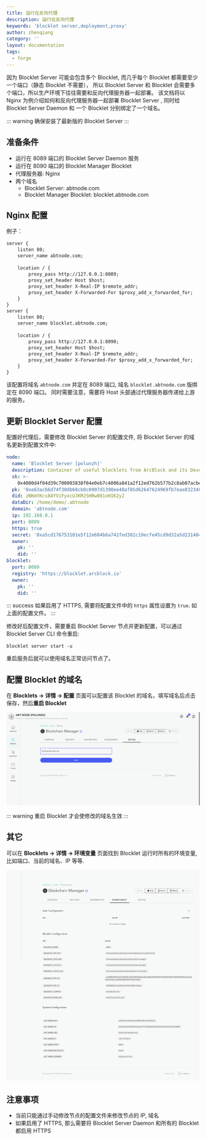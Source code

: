 ```yaml
---
title: 运行在反向代理
description: 运行在反向代理
keywords: 'blocklet server,deployment,proxy'
author: zhenqiang
category: ''
layout: documentation
tags:
  - forge
---
```


因为 Blocklet Server 可能会包含多个 Blocklet, 而几乎每个 Blocklet 都需要至少一个端口（静态 Blocklet 不需要）， 所以 Blocklet Server 和 Blocklet 会需要多个端口，所以生产环境下往往需要和反向代理服务器一起部署。
该文档将以 Nginx 为例介绍如何和反向代理服务器一起部署 Blocklet Server , 同时给 Blocklet Server Daemon 和 一个 Blocklet 分别绑定了一个域名。

::: warning
确保安装了最新版的 Blocklet Server 
:::

## 准备条件

- 运行在 8089 端口的 Blocklet Server Daemon 服务
- 运行在 8090 端口的 Blocklet Manager Blocklet
- 代理服务器: Nginx
- 两个域名
  - Blocklet Server: abtnode.com
  - Blocklet Manager Blocklet: blocklet.abtnode.com

## Nginx 配置

例子：

```
server {
    listen 80;
    server_name abtnode.com;

    location / {
        proxy_pass http://127.0.0.1:8089;
        proxy_set_header Host $host;
        proxy_set_header X-Real-IP $remote_addr;
        proxy_set_header X-Forwarded-For $proxy_add_x_forwarded_for;
    }
}
server {
    listen 80;
    server_name blocklet.abtnode.com;

    location / {
        proxy_pass http://127.0.0.1:8090;
        proxy_set_header Host $host;
        proxy_set_header X-Real-IP $remote_addr;
        proxy_set_header X-Forwarded-For $proxy_add_x_forwarded_for;
    }
}
```

该配置将域名 `abtnode.com` 并定在 8089 端口, 域名 `blocklet.abtnode.com` 版绑定在 8090 端口。
同时需要注意，需要将 Host 头部通过代理服务器传递给上游的服务。

## 更新 Blocklet Server 配置

配置好代理后，需要修改 Blocklet Server 的配置文件, 将 Blocklet Server 的域名更新到配置文件中:

```yaml
node:
  name: 'Blocklet Server [polunzh]'
  description: Container of useful blocklets from ArcBlock and its Developer Community
  sk: >-
    0x4000d4f04d39c700003838f04e0eb7c4006a841a2f12ed762b577b2c8ab07acbe63acb6d74f30db68cbec0977d1398ee40af85d62647624969fb7eae832348f9
  pk: '0xe63acb6d74f30db68cb0c0907d1398ee40af85d62647624969fb7eae832348f9'
  did: zNKmYKcs84YViFyocUJKMJ5HRw001oH1K2y2
  dataDir: /home/demo/.abtnode
  domain: 'abtnode.com'
  ip: 192.168.0.1
  port: 8089
  https: true
  secret: '0xa5cd176753101e5f12e604b6a741fed382c19ecfe45cd9d32a5d231404b41f23'
  owner:
    pk: ''
    did: ''
blocklet:
  port: 8089
  registry: 'https://blocklet.arcblock.io'
  owner:
    pk: ''
    did: ''
```

::: success
如果启用了 HTTPS, 需要将配置文件中的 `https` 属性设置为 `true`. 如上面的配置文件。
:::

修改好后配置文件，需要重启 Blocklet Server 节点并更新配置，可以通过 Blocklet Server  CLI 命令重启:

```
blocklet server start -u
```

重启服务后就可以使用域名正常访问节点了。

## 配置 Blocklet 的域名

在 **Blocklets -> 详情 -> 配置** 页面可以配置该 Blocklet 的域名，填写域名后点击保存，然后**重启 Blocklet**

![blocklet domain setting](./images/blocklet-domain-setting.png)

::: warning
重启 Blocklet 才会使修改的域名生效
:::

## 其它

可以在 **Blocklets -> 详情 -> 环境变量** 页面找到 Blocklet 运行时所有的环境变量, 比如端口、当前的域名、IP 等等.

![blocklet domain setting](./images/blocklet-environments.png)

## 注意事项

- 当前只能通过手动修改节点的配置文件来修改节点的 IP, 域名
- 如果启用了 HTTPS, 那么需要将 Blocklet Server Daemon 和所有的 Blocklet 都启用 HTTPS
